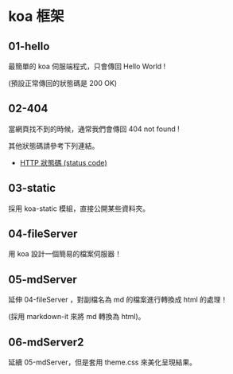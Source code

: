 # koa 框架

## 01-hello

最簡單的 koa 伺服端程式，只會傳回 Hello World !

(預設正常傳回的狀態碼是 200 OK)

## 02-404

當網頁找不到的時候，通常我們會傳回 404 not found !

其他狀態碼請參考下列連結。

* [HTTP 狀態碼 (status code)](https://zh.wikipedia.org/wiki/HTTP%E7%8A%B6%E6%80%81%E7%A0%81)


## 03-static

採用 koa-static 模組，直接公開某些資料夾。


## 04-fileServer

用 koa 設計一個簡易的檔案伺服器！

## 05-mdServer

延伸 04-fileServer ，對副檔名為 md 的檔案進行轉換成 html 的處理！

(採用 markdown-it 來將 md 轉換為 html)。

## 06-mdServer2

延續 05-mdServer，但是套用 theme.css 來美化呈現結果。
